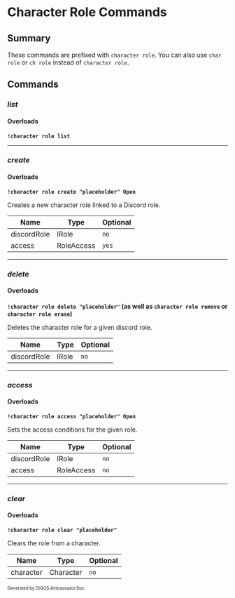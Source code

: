 ﻿Character Role Commands
=======================
## Summary
These commands are prefixed with `character role`. You can also use `char role` or `ch role` instead of `character role`.

## Commands
### *list*
#### Overloads
**`!character role list`**

---

### *create*
#### Overloads
**`!character role create "placeholder" Open`**

Creates a new character role linked to a Discord role.

| Name | Type | Optional |
| --- | --- | --- |
| discordRole | IRole | `no` |
| access | RoleAccess | `yes` |

---

### *delete*
#### Overloads
**`!character role delete "placeholder"` (as well as `character role remove` or `character role erase`)**

Deletes the character role for a given discord role.

| Name | Type | Optional |
| --- | --- | --- |
| discordRole | IRole | `no` |

---

### *access*
#### Overloads
**`!character role access "placeholder" Open`**

Sets the access conditions for the given role.

| Name | Type | Optional |
| --- | --- | --- |
| discordRole | IRole | `no` |
| access | RoleAccess | `no` |

---

### *clear*
#### Overloads
**`!character role clear "placeholder"`**

Clears the role from a character.

| Name | Type | Optional |
| --- | --- | --- |
| character | Character | `no` |

<sub><sup>Generated by DIGOS.Ambassador.Doc</sup></sub>